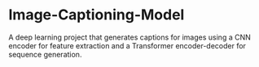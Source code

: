 # Image-Captioning-Model
A deep learning project that generates captions for images using a CNN encoder for feature extraction and a Transformer encoder-decoder for sequence generation.
